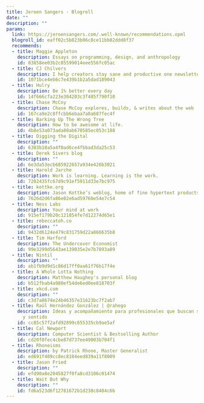 ```yaml
---
title: Jeroen Sangers - Blogroll
date: ""
description: ""
params:
  link: https://jeroensangers.com/.well-known/recommendations.opml
  blogroll_id: eaff02c5b823b06c8ce11bb82ddd8f37
  recommends:
  - title: Maggie Appleton
    description: Essays on programming, design, and anthropology
    id: 03858ee03b2c85599014eee556fc05ac
  - title: CJ Chilvers
    description: I help creators stay sane and productive one newsletter at a time.
    id: 1071bce4eb6c7e439b1b2a5dad189043
  - title: Hulry
    description: Be 1% better every day
    id: 14f666cfa223e304203c3f485f790f10
  - title: Chase McCoy
    description: Chase McCoy explores, builds, & writes about the web
    id: 167ca9e2c8ffcbb6ebaa7a8a687fec4f
  - title: Barking Up The Wrong Tree
    description: How to be awesome at life.
    id: 4b8e53a073ada80ab670585ec053c188
  - title: Digging the Digital
    description: ""
    id: 6303b18a5a4f0ad6ce4fbbad3da25c53
  - title: Derek Sivers blog
    description: ""
    id: 6e3da53ecb685922657a934e426b3021
  - title: Harold Jarche
    description: Work is learning. Learning is the work.
    id: 7202435fc67d9c91ef5911d33e7bc975
  - title: kottke.org
    description: Jason Kottke’s weblog, home of fine hypertext products since 1998
    id: 7626d2d6fa86e02e6ad59760e54e7c54
  - title: Ness Labs
    description: Your mind at work
    id: 915ef179b20c121854fe7d12274d65e1
  - title: rebeccatoh.co
    description: ""
    id: 9432d6124e479c831759d22a866635b8
  - title: Tim Harford
    description: The Undercover Economist
    id: 99e3299d5643ae139035e2e7b7893a89
  - title: Nintil
    description: ""
    id: ab1fb9d9d1c86d17ff0aa61f76b17f4e
  - title: A Whole Lotta Nothing
    description: Matthew Haughey's personal blog
    id: b512fbab4a980ef54de6ed0ee818703f
  - title: xkcd.com
    description: ""
    id: c3d7a8674e24b46357e31623bc7f2ab7
  - title: Raúl Hernández González | @rahego
    description: Ideas y acompañamiento para profesionales que buscan sencillez, equilibrio
      y sentido
    id: cc85c57f2afd92899c655335cb9ae5af
  - title: Cal Newport
    description: Computer Scientist & Bestselling Author
    id: cd20f0fec4cbe87d737ee49003b704f1
  - title: Rhoneisms
    description: by Patrick Rhone, Master Generalist
    id: ed691f489cc8ec8184eed839a11f8009
  - title: Jason Fried
    description: ""
    id: efd90a8e2045827f0fa8cd3106c01474
  - title: Wait But Why
    description: ""
    id: fd6a523d6f12781672b1d238c8404c6b
---
```

